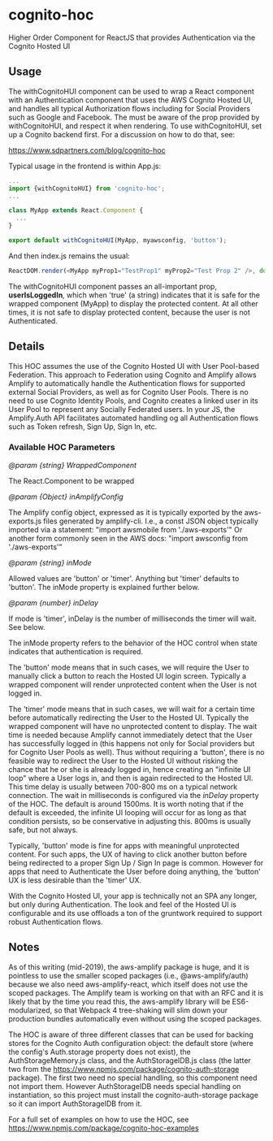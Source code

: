 # cognito-hoc
Higher Order Component for ReactJS that provides Authentication via the Cognito Hosted UI


## Usage
The withCognitoHUI component can be used to wrap a React <App> component with an Authentication component that uses the AWS Cognito Hosted UI, and handles all typical Authorization flows including for Social Providers such as Google and Facebook. The <App> must be aware of the prop provided by withCognitoHUI, and respect it when rendering. To use withCognitoHUI, set up a Cognito backend first. For a discussion on how to do that, see:

https://www.sdpartners.com/blog/cognito-hoc


Typical usage in the frontend is within App.js:
```javascript
...
import {withCognitoHUI} from 'cognito-hoc';
...

class MyApp extends React.Component {
  ...
}

export default withCognitoHUI(MyApp, myawsconfig, 'button');
```

And then index.js remains the usual:
```javascript
ReactDOM.render(<MyApp myProp1="TestProp1" myProp2="Test Prop 2" />, document.getElementById('root'));
```

The withCognitoHUI component passes an all-important prop, **userIsLoggedIn**, which when 'true' (a string) indicates that it is safe for the wrapped component (MyApp) to display the protected content. At all other times, it is not safe to display protected content, because the user is not Authenticated.


## Details

This HOC assumes the use of the Cognito Hosted UI with User Pool-based Federation. This approach to Federation using Cognito and Amplify allows Amplify to automatically handle the Authentication flows for supported external Social Providers, as well as for Cognito User Pools.  There is no need to use Cognito Identity Pools, and Cognito creates a linked user in its User Pool to represent any Socially Federated users.  In your JS, the Amplify.Auth API facilitates automated handling og all Authentication flows such as Token refresh, Sign Up, Sign In, etc.

### Available HOC Parameters

*@param {string} WrappedComponent*

The React.Component to be wrapped

*@param {Object} inAmplifyConfig*

The Amplify config object, expressed as it is typically exported by the aws-exports.js files generated by amplify-cli. I.e., a const JSON object typically imported via a statement: "import awsmobile from './aws-exports'" Or another form commonly seen in the AWS docs: "import awsconfig from './aws-exports'"

*@param {string} inMode*

Allowed values are 'button' or 'timer'. Anything but 'timer' defaults to 'button'. The inMode property is explained further below.

*@param {number} inDelay*

If mode is 'timer', inDelay is the number of milliseconds the timer will wait. See below.

The inMode property refers to the behavior of the HOC control when state indicates that authentication is required.

The 'button' mode means that in such cases, we will require the User to manually click a button to reach the Hosted UI login screen. Typically a wrapped component will render unprotected content when the User is not logged in.

The 'timer' mode means that in such cases, we will wait for a certain time before automatically redirecting the User to the Hosted UI. Typically the wrapped component will have no unprotected content to display. The wait time is needed because Amplify cannot immediately detect that the User has successfully logged in (this happens not only for Social providers but for Cognito User Pools as well). Thus without requiring a 'button', there is no feasible way to redirect the User to the Hosted UI without risking the chance that he or she is already logged in, hence creating an "infinite UI loop" where a User logs in, and then is again redirected to the Hosted UI. This time delay is usually between 700-800 ms on a typical network connection. The wait in milliseconds is configured via the *inDelay* property of the HOC. The default is around 1500ms. It is worth noting that if the default is exceeded, the infinite UI looping will occur for as long as that condition persists, so be conservative in adjusting this. 800ms is usually safe, but not always.

Typically, 'button' mode is fine for apps with meaningful unprotected content. For such apps, the UX of having to click another button before being redirected to a proper Sign Up / Sign In page is common. However for apps that need to Authenticate the User before doing anything, the 'button' UX is less desirable than the 'timer' UX.

With the Cognito Hosted UI, your app is technically not an SPA any longer, but only during Authentication. The look and feel of the Hosted UI is configurable and its use offloads a ton of the gruntwork required to support robust Authentication flows.


## Notes
As of this writing (mid-2019), the aws-amplify package is huge, and it is pointless to use the smaller scoped packages (i.e., @aws-amplify/auth) because we also need aws-amplify-react, which itself does not use the scoped packages. The Amplify team is working on that with an RFC and it is likely that by the time you read this, the aws-amplify library will be ES6-modularized, so that Webpack 4 tree-shaking will slim down your production bundles automatically even without using the scoped packages.

The HOC is aware of three different classes that can be used for backing stores for the Cognito Auth configuration object: the default store (where the config's Auth.storage property does not exist), the AuthStorageMemory.js class, and the AuthStorageIDB.js class (the latter two from the https://www.npmjs.com/package/cognito-auth-storage package). The first two need no special handling, so this component need not import them. However AuthStorageIDB needs special handling on instantiation, so this project must install the cognito-auth-storage package so it can import AuthStorageIDB from it.

For a full set of examples on how to use the HOC, see https://www.npmjs.com/package/cognito-hoc-examples

